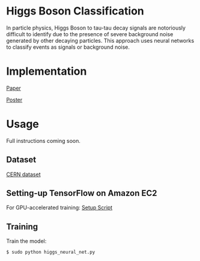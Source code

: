 # Higgs Boson Classification
In particle physics, Higgs Boson to tau-tau decay signals are notoriously difficult to identify due to the presence of severe background noise generated by other decaying particles. This approach uses neural networks to classify events as signals or background noise.

# Implementation
[Paper](http://cs229.stanford.edu/proj2015/017_report.pdf)


[Poster](http://cs229.stanford.edu/proj2015/017_poster.pdf)

# Usage
Full instructions coming soon.

## Dataset
[CERN dataset](https://www.kaggle.com/c/higgs-boson/data)

## Setting-up TensorFlow on Amazon EC2
For GPU-accelerated training:
[Setup Script](https://gist.github.com/erikbern/78ba519b97b440e10640)

## Training
Train the model:
```
$ sudo python higgs_neural_net.py 
```

